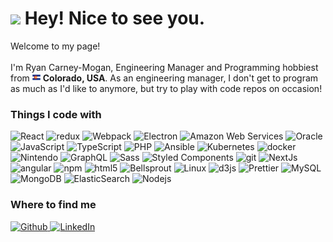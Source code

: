 <h1><img src="https://emojis.slackmojis.com/emojis/images/1643515023/10521/meow_code.gif?1643515023" width="30"/> Hey! Nice to see you.</h1>

<p>Welcome to my page! </br></br> I'm Ryan Carney-Mogan, Engineering Manager and Programming hobbiest from <img src="https://github.com/carneymo/carneymo/blob/master/colorado-flag-512.png" width="13"/> <b>Colorado, USA</b>. As an engineering manager, I don't get to program as much as I'd like to anymore, but try to play with code repos on occasion!</p>
<h3>Things I code with</h3>
<p>
  <img alt="React" src="https://img.shields.io/badge/-React-45b8d8?style=flat-square&logo=react&logoColor=white" />
  <img alt="redux" src="https://img.shields.io/badge/-Redux-46a2f1?style=flat-square&logo=redux&logoColor=white" />
  <img alt="Webpack" src="https://img.shields.io/badge/-Webpack-45b8ff?style=flat-square&logo=webpack&logoColor=white" /> 
  <img alt="Electron" src="https://img.shields.io/badge/-Electron-46a2f1?style=flat-square&logo=electron&logoColor=white" />
  <img alt="Amazon Web Services" src="https://img.shields.io/badge/-Amazon_Web_Services-1a73e8?style=flat-square&logo=amazon-aws&logoColor=white" />
  <img alt="Oracle" src="https://img.shields.io/badge/-Oracle-1a73e8?style=flat-square&logo=oracle&logoColor=white" />
  <img alt="JavaScript" src="https://img.shields.io/badge/-JavaScript-007ACC?style=flat-square&logo=javascript&logoColor=white" />
  <img alt="TypeScript" src="https://img.shields.io/badge/-TypeScript-007A99?style=flat-square&logo=typescript&logoColor=white" />
  <img alt="PHP" src="https://img.shields.io/badge/-PHP-5849BE?style=flat-square&logo=php&logoColor=white" />
  <img alt="Ansible" src="https://img.shields.io/badge/-Ansible-311C87?style=flat-square&logo=ansible&logoColor=white" />
  <img alt="Kubernetes" src="https://img.shields.io/badge/-Kubernetes-430098?style=flat-square&logo=kubernetes&logoColor=white" />
  <img alt="docker" src="https://img.shields.io/badge/-Docker-764ABC?style=flat-square&logo=docker&logoColor=white" />
  <img alt="Nintendo" src="https://img.shields.io/badge/-Nintendo-B7178C?style=flat-square&logo=nintendo&logoColor=white" />
  <img alt="GraphQL" src="https://img.shields.io/badge/-GraphQL-E10098?style=flat-square&logo=graphql&logoColor=white" />
  <img alt="Sass" src="https://img.shields.io/badge/-Sass-CC6699?style=flat-square&logo=sass&logoColor=white" />
  <img alt="Styled Components" src="https://img.shields.io/badge/-Styled_Components-db7092?style=flat-square&logo=styled-components&logoColor=white" />
  <img alt="git" src="https://img.shields.io/badge/-Git-F05032?style=flat-square&logo=git&logoColor=white" />
  <img alt="NextJs" src="https://img.shields.io/badge/-NextJs-ea2845?style=flat-square&logo=nextdotjs&logoColor=white" />
  <img alt="angular" src="https://img.shields.io/badge/-Angular-DD0031?style=flat-square&logo=angular&logoColor=white" />
  <img alt="npm" src="https://img.shields.io/badge/-NPM-CB3837?style=flat-square&logo=npm&logoColor=white" />
  <img alt="html5" src="https://img.shields.io/badge/-HTML5-E34F26?style=flat-square&logo=html5&logoColor=white" />
  <img alt="Bellsprout" src="https://img.shields.io/badge/-Bellsprout-FB542B?style=flat-square&logo=pokemon&logoColor=white" />
  <img alt="Linux" src="https://img.shields.io/badge/-Linux-EC4A3F?style=flat-square&logo=linux&logoColor=white" />
  <img alt="d3js" src="https://img.shields.io/badge/-D3.js-F9A03C?style=flat-square&logo=d3.js&logoColor=white" />
  <img alt="Prettier" src="https://img.shields.io/badge/-Prettier-F7B93E?style=flat-square&logo=prettier&logoColor=white" />
  <img alt="MySQL" src="https://img.shields.io/badge/-MySQL-F7B9777?style=flat-square&logo=mysql&logoColor=white" />
  <img alt="MongoDB" src="https://img.shields.io/badge/-MongoDB-F7B9777?style=flat-square&logo=mongodb&logoColor=white" />
  <img alt="ElasticSearch" src="https://img.shields.io/badge/-ElasticSearch-13aa52?style=flat-square&logo=elastic&logoColor=white" />
  <img alt="Nodejs" src="https://img.shields.io/badge/-Nodejs-43853d?style=flat-square&logo=Node.js&logoColor=white" />
</p>

<h3>Where to find me</h3>
<p>
  <a href="https://github.com/carneymo" target="_blank">
    <img alt="Github" src="https://img.shields.io/badge/GitHub-%2312100E.svg?&style=for-the-badge&logo=Github&logoColor=white" />
  </a> 
  <a href="https://www.linkedin.com/in/carneymo" target="_blank">
    <img alt="LinkedIn" src="https://img.shields.io/badge/linkedin-%230077B5.svg?&style=for-the-badge&logo=linkedin&logoColor=white" />
  </a>
</p>
